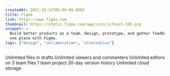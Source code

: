 ```yaml
---
createdAt: 2021-10-12T06:00:00.000Z
title: Figma
link: https://www.figma.com
thumbnail: https://static.figma.com/app/icon/1/touch-180.png
snippet: >-
  Build better products as a team. Design, prototype, and gather feedback all in
  one place with Figma.
tags: ["design", "collaboration", "alternative"]
---
```

Unlimited files in drafts
Unlimited viewers and commenters
Unlimited editors on 3 team files
1 team project
30-day version history
Unlimited cloud storage